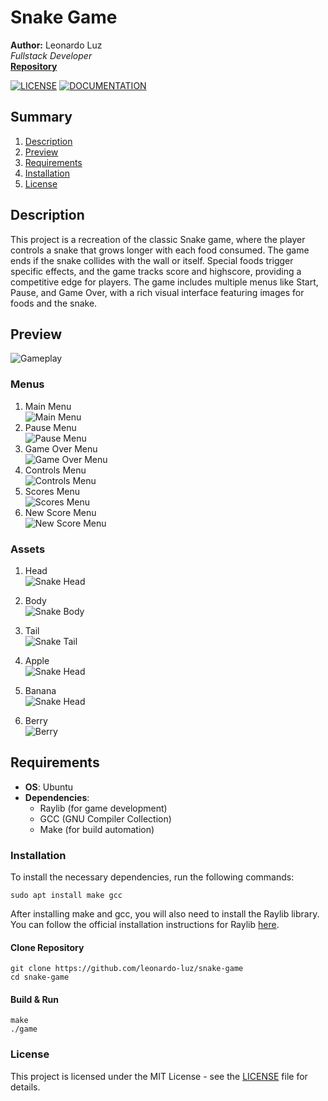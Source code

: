 # Snake Game

**Author:** Leonardo Luz <br/>
_Fullstack Developer_ <br/>
[**Repository**](https://github.com/leonardo-luz/snake-game) <br/>

[![LICENSE](https://img.shields.io/badge/LICENSE-MIT-blue?style=flat-square)](LICENSE.md)
[![DOCUMENTATION](https://img.shields.io/badge/DOCUMENTATION-GITHUB-blue?style=flat-square)](README.md)

## Summary
1. [Description](#Description)
2. [Preview](#Preview)
3. [Requirements](#Requirements)
4. [Installation](#Installation)
5. [License](#License)

## Description

This project is a recreation of the classic Snake game, where the player controls a snake that grows longer with each food consumed. The game ends if the snake collides with the wall or itself. Special foods trigger specific effects, and the game tracks score and highscore, providing a competitive edge for players. The game includes multiple menus like Start, Pause, and Game Over, with a rich visual interface featuring images for foods and the snake.

## Preview

![Gameplay](./images/preview.gif)

### Menus

1. Main Menu <br/>
![Main Menu](./images/mainMenu.png)
2. Pause Menu <br/>
![Pause Menu](./images/pauseMenu.png)
3. Game Over Menu <br/>
![Game Over Menu](./images/gameOverMenu.png)
4. Controls Menu <br/>
![Controls Menu](./images/controlsMenu.png)
5. Scores Menu <br/>
![Scores Menu](./images/scoresMenu.png)
6. New Score Menu <br/>
![New Score Menu](./images/newScoreMenu.png)

### Assets

1. Head <br/>
![Snake Head](./assets/head.png)

2. Body <br/>
![Snake Body](./assets/body.png)

3. Tail <br/>
![Snake Tail](./assets/tail.png)

4. Apple <br/>
![Snake Head](./assets/apple.png)

5. Banana <br/>
![Snake Head](./assets/banana.png)

6. Berry <br/>
![Berry](./assets/berry.png)

## Requirements

- **OS**: Ubuntu
- **Dependencies**:
  - Raylib (for game development)
  - GCC (GNU Compiler Collection)
  - Make (for build automation)

### Installation

To install the necessary dependencies, run the following commands:

```
sudo apt install make gcc

```
After installing make and gcc, you will also need to install the Raylib library. <br/>
You can follow the official installation instructions for Raylib [here](https://www.raylib.com/).

#### Clone Repository
```
git clone https://github.com/leonardo-luz/snake-game
cd snake-game
```

#### Build & Run
```
make
./game
```

### License
This project is licensed under the MIT License - see the [LICENSE](LICENSE.md) file for details.
